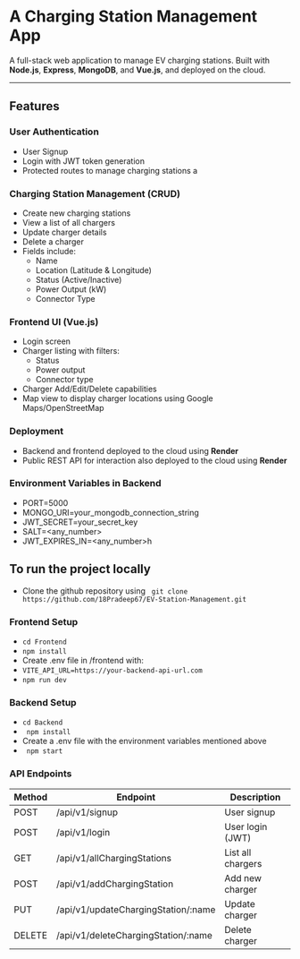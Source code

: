 # A Charging Station Management App
A full-stack web application to manage EV charging stations. Built with **Node.js**, **Express**, **MongoDB**, and **Vue.js**, and deployed on the cloud.

---

##  Features

### User Authentication
- User Signup
- Login with JWT token generation
- Protected routes to manage charging stations a

### Charging Station Management (CRUD)
- Create new charging stations
- View a list of all chargers
- Update charger details
- Delete a charger
- Fields include:
  - Name
  - Location (Latitude & Longitude)
  - Status (Active/Inactive)
  - Power Output (kW)
  - Connector Type

### Frontend UI (Vue.js)
- Login screen
- Charger listing with filters:
  - Status
  - Power output
  - Connector type
- Charger Add/Edit/Delete capabilities
- Map view to display charger locations using Google Maps/OpenStreetMap

### Deployment
- Backend and frontend deployed to the cloud using **Render**
- Public REST API for interaction also deployed to the cloud using **Render**

### Environment Variables in Backend
- PORT=5000
- MONGO_URI=your_mongodb_connection_string
- JWT_SECRET=your_secret_key
- SALT=<any_number>
- JWT_EXPIRES_IN=<any_number>h

## To run the project locally
- Clone the github repository using
  ``` git clone https://github.com/18Pradeep67/EV-Station-Management.git```
### Frontend Setup
- ```cd Frontend```
- ```npm install```
- Create .env file in /frontend with:
- ```VITE_API_URL=https://your-backend-api-url.com```
- ```npm run dev```

### Backend Setup
- ```cd Backend```
- ``` npm install```
- Create a .env file with the environment variables mentioned above
- ``` npm start```

### API Endpoints
| Method | Endpoint           | Description       |
| ------ | ------------------ | ----------------- |
| POST   | /api/v1/signup | User signup       |
| POST   | /api/v1/login    | User login (JWT)  |
| GET    | /api/v1/allChargingStations      | List all chargers |
| POST   | /api/v1/addChargingStation      | Add new charger   |
| PUT    | /api/v1/updateChargingStation/\:name | Update charger    |
| DELETE | /api/v1/deleteChargingStation/\:name | Delete charger    |

